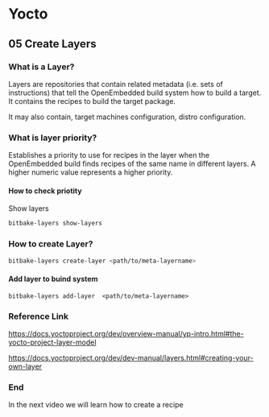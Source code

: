 # Yocto

## 05 Create Layers

### What is  a Layer?

Layers are repositories that contain related metadata (i.e. sets of instructions) that tell the OpenEmbedded build system how to build a target. It contains the recipes to build the target package.

It may also contain, target machines configuration, distro configuration.

### What is layer priority?

Establishes a priority to use for recipes in the layer when the OpenEmbedded build finds recipes of the same name in different layers. A higher numeric value represents a higher priority.

#### How to check priotity

Show layers 

```bash 
bitbake-layers show-layers
```

### How to create Layer?

```bash
bitbake-layers create-layer <path/to/meta-layername>
```

#### Add layer to buind system

```
bitbake-layers add-layer  <path/to/meta-layername>
```





### Reference Link

https://docs.yoctoproject.org/dev/overview-manual/yp-intro.html#the-yocto-project-layer-model

https://docs.yoctoproject.org/dev/dev-manual/layers.html#creating-your-own-layer

### End

In the next video we will learn how to create a recipe
